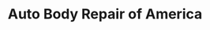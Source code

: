 ---
title: "Auto Body Repair of America"
url: /aberdeen/auto-body-repair-of-america/
shop: car repair
---